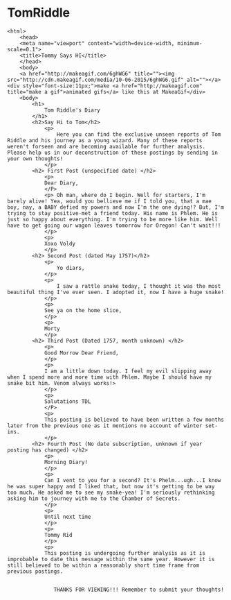 # TomRiddle

    <html>
        <head>
        <meta name="viewport" content="width=device-width, minimum-scale=0.1">
        <title>Tommy Says HI</title>
        </head>
        <body>
        <a href="http://makeagif.com/6ghWG6" title=""><img src="http://cdn.makeagif.com/media/10-06-2015/6ghWG6.gif" alt=""></a><div style="font-size:11px;">make <a href="http://makeagif.com" title="make a gif">animated gifs</a> like this at MakeaGif</div>
        <body>
            <h1>
                Tom Riddle's Diary
            </h1>
            <h2>Say Hi to Tom</h2>
                <p>
                    Here you can find the exclusive unseen reports of Tom Riddle and his journey as a young wizard. Many of these reports weren't forseen and are becoming available for further analysis. Please help us in our deconstruction of these postings by sending in your own thoughts!  
                </p>
            <h2> First Post (unspecified date) </h2>
                <p>
                Dear Diary,
                </P>    
                <p> Oh man, where do I begin. Well for starters, I'm barely alive! Yea, would you bellieve me if I told you, that a mae boy, nay, a BABY defied my powers and now I'm the one dying!? But, I'm trying to stay positive-met a friend today. His name is Phlem. He is just so happy about everything. I'm trying to be more like him. Well have to get going our wagon leaves tomorrow for Oregon! Can't wait!!!
                </p>
                <p>
                Xoxo Voldy
                </p>
            <h2> Second Post (dated May 1757)</h2>
                <p>
                    Yo diars,
                </p>
                <p>
                    I saw a rattle snake today, I thought it was the most beautiful thing I've ever seen. I adopted it, now I have a huge snake!
                </p>
                <p>
                See ya on the home slice,
                </p>
                <p>
                Morty
                </p>
            <h2> Third Post (Dated 1757, month unknown) </h2>
                <p>
                Good Morrow Dear Friend,
                </p>
                <p>
                I am a little down today. I feel my evil slipping away when I spend more and more time with Phlem. Maybe I should have my snake bit him. Venom always works!>
                </p>
                <p>
                Salutations TDL
                </P>
                <p>
                This posting is believed to have been written a few months later from the previous one as it mentions no account of winter set-ins. 
                </p>
            <h2> Fourth Post (No date subscription, unknown if year posting has changed) </h2>
                <p>
                Morning Diary!
                </p>
                <p>
                Can I vent to you for a second? It's Phelm...ugh...I know he was super happy and I liked that, but now it's getting to be way too much. He asked me to see my snake-yea! I'm seriously rethinking asking him to journey with me to the Chamber of Secrets.
                </p>
                <p>
                Until next time
                </p>
                <p>
                Tommy Rid
                </p>
                <p>
                This posting is undergoing further analysis as it is improbable to date this message within the same year. However it is still believed to be within a reasonably short time frame from previous postings.
            
            
                   THANKS FOR VIEWING!!! Remember to submit your thoughts!
               
     
    
